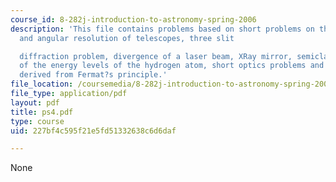 ```yaml
---
course_id: 8-282j-introduction-to-astronomy-spring-2006
description: 'This file contains problems based on short problems on the sensitivity
  and angular resolution of telescopes, three slit

  diffraction problem, divergence of a laser beam, XRay mirror, semiclassical derivation
  of the energy levels of the hydrogen atom, short optics problems and Snell?s law
  derived from Fermat?s principle.'
file_location: /coursemedia/8-282j-introduction-to-astronomy-spring-2006/227bf4c595f21e5fd51332638c6d6daf_ps4.pdf
file_type: application/pdf
layout: pdf
title: ps4.pdf
type: course
uid: 227bf4c595f21e5fd51332638c6d6daf

---
```

None